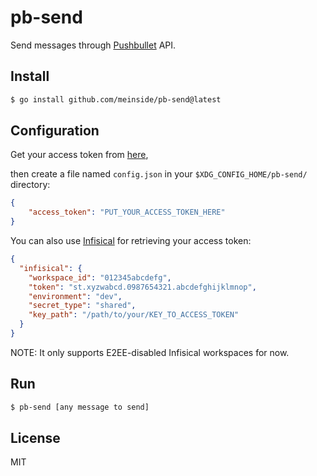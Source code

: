 # pb-send

Send messages through [Pushbullet](https://docs.pushbullet.com/) API.

## Install

```bash
$ go install github.com/meinside/pb-send@latest
```

## Configuration

Get your access token from [here](https://www.pushbullet.com/#settings/account),

then create a file named `config.json` in your `$XDG_CONFIG_HOME/pb-send/` directory:

```json
{
	"access_token": "PUT_YOUR_ACCESS_TOKEN_HERE"
}
```

You can also use [Infisical](https://infisical.com/) for retrieving your access token:

```json
{
  "infisical": {
    "workspace_id": "012345abcdefg",
    "token": "st.xyzwabcd.0987654321.abcdefghijklmnop",
    "environment": "dev",
    "secret_type": "shared",
    "key_path": "/path/to/your/KEY_TO_ACCESS_TOKEN"
  }
}
```

NOTE: It only supports E2EE-disabled Infisical workspaces for now.

## Run

```bash
$ pb-send [any message to send]
```

## License

MIT

